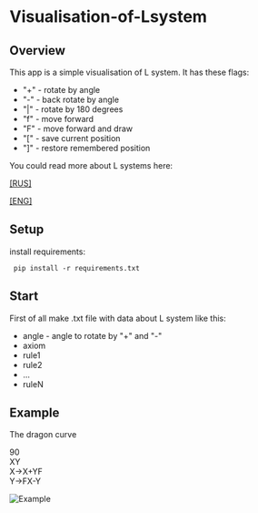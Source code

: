 # Visualisation-of-Lsystem
## Overview
This app is a simple visualisation of L system.
It has these flags:
* "+" - rotate by angle
* "-" - back rotate by angle
* "|" - rotate by 180 degrees
* "f" - move forward
* "F" - move forward and draw
* "[" - save current position
* "]" - restore remembered position

You could read more about L systems here:

[[RUS]](http://mech.math.msu.su/~shvetz/54/inf/perl-problems/chLSystems.xhtml#chLSystems_sCommons)

[[ENG]](https://en.wikipedia.org/wiki/L-system)
## Setup
install requirements:
```
 pip install -r requirements.txt
```
## Start
First of all make .txt file with data about L system
like this:
* angle - angle to rotate by "+" and "-"
* axiom
* rule1
* rule2
* ...
* ruleN

## Example
The dragon curve

90<br>
XY<br>
X->X+YF<br>
Y->FX-Y<br>

![Example](https://drive.google.com/file/d/13BJXy3gV6pq5yLWU8UtR3exLMNJOBqdF/view)

